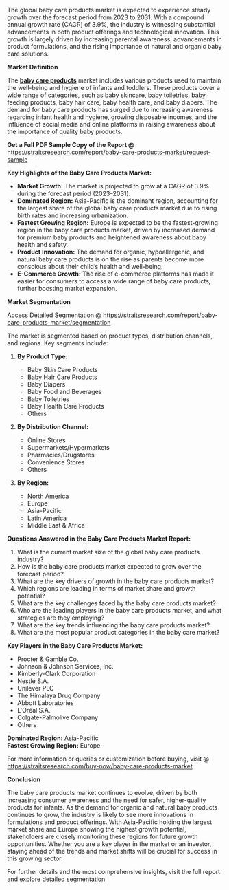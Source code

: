 <p data-start="125" data-end="576">The global baby care products market is expected to experience steady growth over the forecast period from 2023 to 2031. With a compound annual growth rate (CAGR) of 3.9%, the industry is witnessing substantial advancements in both product offerings and technological innovation. This growth is largely driven by increasing parental awareness, advancements in product formulations, and the rising importance of natural and organic baby care solutions.</p>
<p data-start="578" data-end="599"><strong data-start="578" data-end="599">Market Definition</strong></p>
<p data-start="601" data-end="1150">The <strong><a href="https://straitsresearch.com/report/baby-care-products-market">baby care products</a></strong> market includes various products used to maintain the well-being and hygiene of infants and toddlers. These products cover a wide range of categories, such as baby skincare, baby toiletries, baby feeding products, baby hair care, baby health care, and baby diapers. The demand for baby care products has surged due to increasing awareness regarding infant health and hygiene, growing disposable incomes, and the influence of social media and online platforms in raising awareness about the importance of quality baby products.</p>
<p data-start="1152" data-end="1274"><strong data-start="1152" data-end="1198">Get a Full PDF Sample Copy of the Report @</strong> <a href="https://straitsresearch.com/report/baby-care-products-market/request-sample" target="_new" rel="noopener" data-start="1199" data-end="1274">https://straitsresearch.com/report/baby-care-products-market/request-sample</a></p>
<p data-start="1276" data-end="1328"><strong data-start="1276" data-end="1328">Key Highlights of the Baby Care Products Market:</strong></p>
<ul data-start="1330" data-end="2213">
<li data-start="1330" data-end="1440"><strong data-start="1332" data-end="1350">Market Growth:</strong> The market is projected to grow at a CAGR of 3.9% during the forecast period (2023&ndash;2031).</li>
<li data-start="1441" data-end="1629"><strong data-start="1443" data-end="1464">Dominated Region:</strong> Asia-Pacific is the dominant region, accounting for the largest share of the global baby care products market due to rising birth rates and increasing urbanization.</li>
<li data-start="1630" data-end="1853"><strong data-start="1632" data-end="1659">Fastest Growing Region:</strong> Europe is expected to be the fastest-growing region in the baby care products market, driven by increased demand for premium baby products and heightened awareness about baby health and safety.</li>
<li data-start="1854" data-end="2041"><strong data-start="1856" data-end="1879">Product Innovation:</strong> The demand for organic, hypoallergenic, and natural baby care products is on the rise as parents become more conscious about their child&rsquo;s health and well-being.</li>
<li data-start="2042" data-end="2213"><strong data-start="2044" data-end="2066">E-Commerce Growth:</strong> The rise of e-commerce platforms has made it easier for consumers to access a wide range of baby care products, further boosting market expansion.</li>
</ul>
<p data-start="2215" data-end="2238"><strong data-start="2215" data-end="2238">Market Segmentation</strong></p>
<p data-start="2240" data-end="2344">Access Detailed Segmentation @ <a href="https://straitsresearch.com/report/baby-care-products-market/segmentation" target="_new" rel="noopener" data-start="2271" data-end="2344">https://straitsresearch.com/report/baby-care-products-market/segmentation</a></p>
<p data-start="2346" data-end="2451">The market is segmented based on product types, distribution channels, and regions. Key segments include:</p>
<ol data-start="2453" data-end="2904">
<li data-start="2453" data-end="2645">
<p data-start="2456" data-end="2476"><strong data-start="2456" data-end="2476">By Product Type:</strong></p>
<ul data-start="2480" data-end="2645">
<li data-start="2480" data-end="2505">Baby Skin Care Products</li>
<li data-start="2509" data-end="2534">Baby Hair Care Products</li>
<li data-start="2538" data-end="2552">Baby Diapers</li>
<li data-start="2556" data-end="2581">Baby Food and Beverages</li>
<li data-start="2585" data-end="2602">Baby Toiletries</li>
<li data-start="2606" data-end="2633">Baby Health Care Products</li>
<li data-start="2637" data-end="2645">Others</li>
</ul>
</li>
<li data-start="2647" data-end="2791">
<p data-start="2650" data-end="2678"><strong data-start="2650" data-end="2678">By Distribution Channel:</strong></p>
<ul data-start="2682" data-end="2791">
<li data-start="2682" data-end="2697">Online Stores</li>
<li data-start="2701" data-end="2728">Supermarkets/Hypermarkets</li>
<li data-start="2732" data-end="2755">Pharmacies/Drugstores</li>
<li data-start="2759" data-end="2779">Convenience Stores</li>
<li data-start="2783" data-end="2791">Others</li>
</ul>
</li>
<li data-start="2793" data-end="2904">
<p data-start="2796" data-end="2810"><strong data-start="2796" data-end="2810">By Region:</strong></p>
<ul data-start="2814" data-end="2904">
<li data-start="2814" data-end="2829">North America</li>
<li data-start="2833" data-end="2841">Europe</li>
<li data-start="2845" data-end="2859">Asia-Pacific</li>
<li data-start="2863" data-end="2878">Latin America</li>
<li data-start="2882" data-end="2904">Middle East &amp; Africa</li>
</ul>
</li>
</ol>
<p data-start="2906" data-end="2969"><strong data-start="2906" data-end="2969">Questions Answered in the Baby Care Products Market Report:</strong></p>
<ol data-start="2971" data-end="3598">
<li data-start="2971" data-end="3048">What is the current market size of the global baby care products industry?</li>
<li data-start="3049" data-end="3131">How is the baby care products market expected to grow over the forecast period?</li>
<li data-start="3132" data-end="3203">What are the key drivers of growth in the baby care products market?</li>
<li data-start="3204" data-end="3279">Which regions are leading in terms of market share and growth potential?</li>
<li data-start="3280" data-end="3350">What are the key challenges faced by the baby care products market?</li>
<li data-start="3351" data-end="3455">Who are the leading players in the baby care products market, and what strategies are they employing?</li>
<li data-start="3456" data-end="3525">What are the key trends influencing the baby care products market?</li>
<li data-start="3526" data-end="3598">What are the most popular product categories in the baby care market?</li>
</ol>
<p data-start="3600" data-end="3649"><strong data-start="3600" data-end="3649">Key Players in the Baby Care Products Market:</strong></p>
<ul data-start="3651" data-end="3868">
<li data-start="3651" data-end="3673">Procter &amp; Gamble Co.</li>
<li data-start="3674" data-end="3708">Johnson &amp; Johnson Services, Inc.</li>
<li data-start="3709" data-end="3737">Kimberly-Clark Corporation</li>
<li data-start="3738" data-end="3751">Nestl&eacute; S.A.</li>
<li data-start="3752" data-end="3766">Unilever PLC</li>
<li data-start="3767" data-end="3794">The Himalaya Drug Company</li>
<li data-start="3795" data-end="3816">Abbott Laboratories</li>
<li data-start="3817" data-end="3831">L'Or&eacute;al S.A.</li>
<li data-start="3832" data-end="3859">Colgate-Palmolive Company</li>
<li data-start="3860" data-end="3868">Others</li>
</ul>
<p data-start="3870" data-end="3941"><strong data-start="3870" data-end="3891">Dominated Region:</strong> Asia-Pacific<br data-start="3904" data-end="3907" /><strong data-start="3907" data-end="3934">Fastest Growing Region:</strong> Europe</p>
<p data-start="3943" data-end="4076">For more information or queries or customization before buying, visit @ <a href="https://straitsresearch.com/buy-now/baby-care-products-market" target="_new" rel="noopener" data-start="4015" data-end="4076">https://straitsresearch.com/buy-now/baby-care-products-market</a></p>
<p data-start="4078" data-end="4092"><strong data-start="4078" data-end="4092">Conclusion</strong></p>
<p data-start="4094" data-end="4747">The baby care products market continues to evolve, driven by both increasing consumer awareness and the need for safer, higher-quality products for infants. As the demand for organic and natural baby products continues to grow, the industry is likely to see more innovations in formulations and product offerings. With Asia-Pacific holding the largest market share and Europe showing the highest growth potential, stakeholders are closely monitoring these regions for future growth opportunities. Whether you are a key player in the market or an investor, staying ahead of the trends and market shifts will be crucial for success in this growing sector.</p>
<p data-start="4749" data-end="4862" data-is-last-node="" data-is-only-node="">For further details and the most comprehensive insights, visit the full report and explore detailed segmentation.</p>
